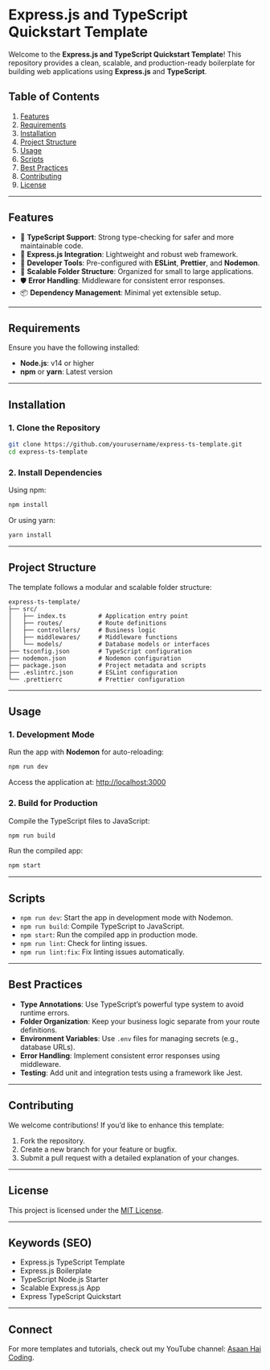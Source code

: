 # Express.js and TypeScript Quickstart Template

Welcome to the **Express.js and TypeScript Quickstart Template**! This repository provides a clean, scalable, and production-ready boilerplate for building web applications using **Express.js** and **TypeScript**.

## Table of Contents

1. [Features](#features)
2. [Requirements](#requirements)
3. [Installation](#installation)
4. [Project Structure](#project-structure)
5. [Usage](#usage)
6. [Scripts](#scripts)
7. [Best Practices](#best-practices)
8. [Contributing](#contributing)
9. [License](#license)

---

## Features

- 🚀 **TypeScript Support**: Strong type-checking for safer and more maintainable code.
- 🌟 **Express.js Integration**: Lightweight and robust web framework.
- 🔧 **Developer Tools**: Pre-configured with **ESLint**, **Prettier**, and **Nodemon**.
- 📂 **Scalable Folder Structure**: Organized for small to large applications.
- 🛡️ **Error Handling**: Middleware for consistent error responses.
- 📦 **Dependency Management**: Minimal yet extensible setup.

---

## Requirements

Ensure you have the following installed:

- **Node.js**: v14 or higher
- **npm** or **yarn**: Latest version

---

## Installation

### 1. Clone the Repository

```bash
git clone https://github.com/yourusername/express-ts-template.git
cd express-ts-template
```

### 2. Install Dependencies

Using npm:
```bash
npm install
```

Or using yarn:
```bash
yarn install
```

---

## Project Structure

The template follows a modular and scalable folder structure:

```
express-ts-template/
├── src/
│   ├── index.ts         # Application entry point
│   ├── routes/          # Route definitions
│   ├── controllers/     # Business logic
│   ├── middlewares/     # Middleware functions
│   └── models/          # Database models or interfaces
├── tsconfig.json        # TypeScript configuration
├── nodemon.json         # Nodemon configuration
├── package.json         # Project metadata and scripts
├── .eslintrc.json       # ESLint configuration
└── .prettierrc          # Prettier configuration
```

---

## Usage

### 1. Development Mode

Run the app with **Nodemon** for auto-reloading:

```bash
npm run dev
```

Access the application at: [http://localhost:3000](http://localhost:3000)

### 2. Build for Production

Compile the TypeScript files to JavaScript:

```bash
npm run build
```

Run the compiled app:

```bash
npm start
```

---

## Scripts

- `npm run dev`: Start the app in development mode with Nodemon.
- `npm run build`: Compile TypeScript to JavaScript.
- `npm start`: Run the compiled app in production mode.
- `npm run lint`: Check for linting issues.
- `npm run lint:fix`: Fix linting issues automatically.

---

## Best Practices

- **Type Annotations**: Use TypeScript’s powerful type system to avoid runtime errors.
- **Folder Organization**: Keep your business logic separate from your route definitions.
- **Environment Variables**: Use `.env` files for managing secrets (e.g., database URLs).
- **Error Handling**: Implement consistent error responses using middleware.
- **Testing**: Add unit and integration tests using a framework like Jest.

---

## Contributing

We welcome contributions! If you’d like to enhance this template:

1. Fork the repository.
2. Create a new branch for your feature or bugfix.
3. Submit a pull request with a detailed explanation of your changes.

---

## License

This project is licensed under the [MIT License](LICENSE).

---

## Keywords (SEO)

- Express.js TypeScript Template
- Express.js Boilerplate
- TypeScript Node.js Starter
- Scalable Express.js App
- Express TypeScript Quickstart

---

## Connect

For more templates and tutorials, check out my YouTube channel: [Asaan Hai Coding](https://www.youtube.com/@asaan_hai_coding).

